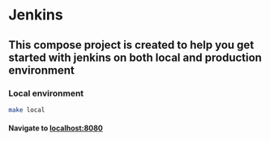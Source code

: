# Jenkins
## This compose project is created to help you get started with jenkins on both local and production environment 

### Local environment

```bash
make local
```
#### Navigate to [localhost:8080](http://localhost:8080)
